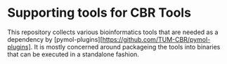 # Supporting tools for CBR Tools

This repository collects various bioinformatics tools that are needed as a dependency by [pymol-plugins][https://github.com/TUM-CBR/pymol-plugins]. It is mostly concerned around packageing the tools into binaries that can be executed in a standalone fashion.